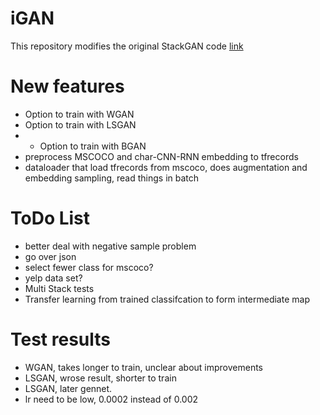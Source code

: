 # iGAN

This repository modifies the original StackGAN code
[link](https://github.com/hanzhanggit/StackGAN)

# New features
- Option to train with WGAN
- Option to train with LSGAN
- * Option to train with BGAN
- preprocess MSCOCO and char-CNN-RNN embedding to tfrecords
- dataloader that load tfrecords from mscoco, does augmentation and embedding sampling, read things in batch


# ToDo List
- better deal with negative sample problem
- go over json
- select fewer class for mscoco?
- yelp data set?
- Multi Stack tests
- Transfer learning from trained classifcation to form intermediate map

# Test results
- WGAN, takes longer to train, unclear about improvements
- LSGAN, wrose result, shorter to train
- LSGAN, later gennet.
- lr need to be low, 0.0002 instead of 0.002

<!-- 
# retest things!

lr rate not loaded need to used load

# questions:

- regularization?


- own implementation
error possible discriminator variable sharing


- gate gradients -->


<!-- 
notes:

deconv may cause patterns, resize is better
 -->